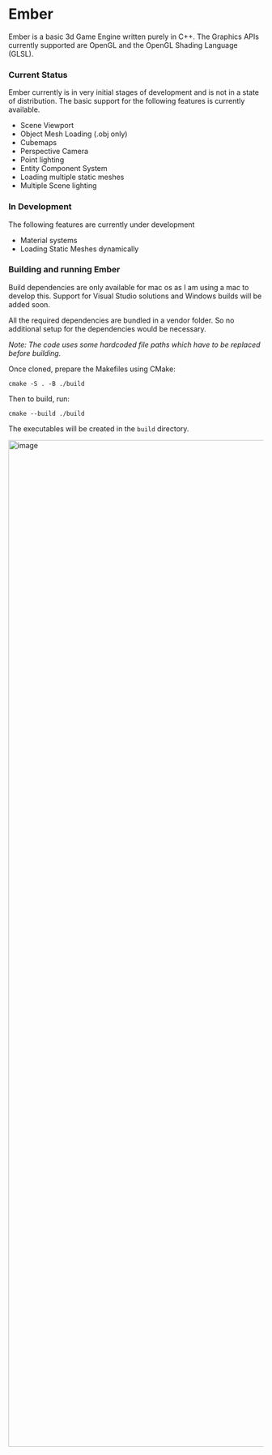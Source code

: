 # Ember

Ember is a basic 3d Game Engine written purely in C++. The Graphics APIs currently supported are OpenGL and the OpenGL Shading Language (GLSL).

### Current Status
Ember currently is in very initial stages of development and is not in a state of distribution. The basic support for the following features is currently available.

 - Scene Viewport
 - Object Mesh Loading (.obj only)
 - Cubemaps
 - Perspective Camera
 - Point lighting
 - Entity Component System
 - Loading multiple static meshes
 - Multiple Scene lighting

### In Development
The following features are currently under development

 - Material systems
 - Loading Static Meshes dynamically

### Building and running Ember
Build dependencies are only available for mac os as I am using a mac to develop this. Support for Visual Studio solutions and Windows builds will be added soon.

All the required dependencies are bundled in a vendor folder. So no additional setup for the dependencies would be necessary.

**Note:* The code uses some hardcoded file paths which have to be replaced before building.*

Once cloned, prepare the Makefiles using CMake:

    cmake -S . -B ./build

Then to build, run:

    cmake --build ./build

The executables will be created in the `build` directory.

<img width="1987" alt="image" src="https://github.com/user-attachments/assets/75d7bb2a-83c4-4b68-80b2-fc14f0071066" />
